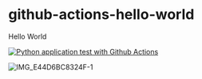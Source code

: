 # github-actions-hello-world
Hello World

[![Python application test with Github Actions](https://github.com/noahgift/github-actions-hello-world/actions/workflows/main.yml/badge.svg)](https://github.com/noahgift/github-actions-hello-world/actions/workflows/main.yml)


![IMG_E44D6BC8324F-1](https://user-images.githubusercontent.com/58792/149946400-4b9df539-1d6e-48f1-bc21-455b7d425a41.jpeg)

